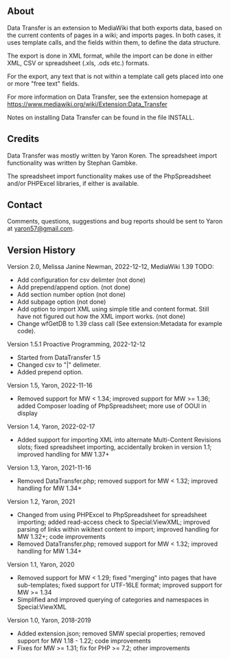
## About 

Data Transfer is an extension to MediaWiki that both exports data,
based on the current contents of pages in a wiki; and imports pages.
In both cases, it uses template calls, and the fields within them,
to define the data structure.

The export is done in XML format, while the import can be done in
either XML, CSV or spreadsheet (.xls, .ods etc.) formats.

For the export, any text that is not within a template call gets
placed into one or more "free text" fields.

For more information on Data Transfer, see the extension
homepage at
https://www.mediawiki.org/wiki/Extension:Data_Transfer

Notes on installing Data Transfer can be found in the file INSTALL.

## Credits 

Data Transfer was mostly written by Yaron Koren. The spreadsheet import
functionality was written by Stephan Gambke.

The spreadsheet import functionality makes use of the PhpSpreadsheet
and/or PHPExcel libraries, if either is available.

## Contact 

Comments, questions, suggestions and bug reports should be
sent to Yaron at yaron57@gmail.com.

## Version History
Version 2.0, Melissa Janine Newman, 2022-12-12, MediaWiki 1.39
TODO:
- Add configuration for csv delimter (not done)
- Add prepend/append option. (not done)
- Add section number option (not done)
- Add subpage option (not done)
- Add option to import XML using simple title and content format. Still have not figured out how the XML import works.  (not done)
- Change wfGetDB to 1.39 class call (See extension:Metadata for example code).

Version 1.5.1 Proactive Programming, 2022-12-12
- Started from DataTransfer 1.5
- Changed csv to "|" delimeter.
- Added prepend option.

Version 1.5, Yaron, 2022-11-16

- Removed support for MW < 1.34; improved support for MW >= 1.36; added Composer loading of PhpSpreadsheet; more use of OOUI in display

Version 1.4, Yaron, 2022-02-17

- Added support for importing XML into alternate Multi-Content Revisions slots; fixed spreadsheet importing, accidentally broken in version 1.1; improved handling for MW 1.37+

Version 1.3, Yaron, 2021-11-16

- Removed DataTransfer.php; removed support for MW < 1.32; improved handling for MW 1.34+

Version 1.2, Yaron, 2021

- Changed from using PHPExcel to PhpSpreadsheet for spreadsheet importing; added read-access check to Special:ViewXML; improved parsing of links within wikitext content to import; improved handling for MW 1.32+; code improvements
- Removed DataTransfer.php; removed support for MW < 1.32; improved handling for MW 1.34+

Version 1.1, Yaron, 2020

- Removed support for MW < 1.29; fixed "merging" into pages that have sub-templates; fixed support for UTF-16LE format; improved support for MW >= 1.34
- Simplified and improved querying of categories and namespaces in Special:ViewXML

Version 1.0, Yaron, 2018-2019

- Added extension.json; removed SMW special properties; removed support for MW 1.18 - 1.22; code improvements
- Fixes for MW >= 1.31; fix for PHP >= 7.2; other improvements
